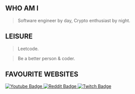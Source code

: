 
## WHO AM I
>Software engineer by day, Crypto enthusiast by night.


## LEISURE 
>Leetcode.

>Be a better person & coder.

## FAVOURITE WEBSITES

<div id="badges">
  <a href="https://www.youtube.com/">
    <img src="https://img.shields.io/badge/youtube-red?style=for-the-badge&logo=black" alt="Youtube Badge"/>
  </a>
  <a href="https://www.reddit.com/r/programming/">
    <img src="https://img.shields.io/badge/reddit-black?style=for-the-badge&logo=" alt="Reddit Badge"/>
  </a>
  <a href="https://www.twitch.tv">
    <img src="https://img.shields.io/badge/twitch-purple?style=for-the-badge&logo=" alt="Twitch Badge"/>
  </a>
</div>

 
